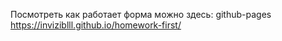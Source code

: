 Посмотреть как работает форма можно здесь: github-pages https://inviziblll.github.io/homework-first/
